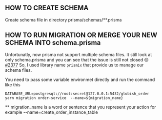 ## HOW TO CREATE SCHEMA
Create schema file in directory prisma/schemas/**.prisma

## HOW TO RUN MIGRATION OR MERGE YOUR NEW SCHEMA INTO schema.prisma
Unfortunatly, now prisma not support multiple schema files. It still look at only schema.prisma and you can see that the issue is still not closed 😢  [#2377](https://github.com/prisma/prisma/issues/2377)
So, I used library name `prismix` that provide us to manage our schema files.

You need to pass some variable environmet directly and run the command like this

```
DATABASE_URL=postgresql://root:secret@127.0.0.1:5432/globish_order yarn migration order-service  --name=${migration_name}
```
** migration_name is a word or sentence that you represent your action for example  --name=create_order_instance_table


